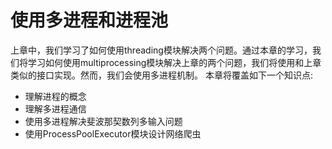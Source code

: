 # 使用多进程和进程池

上章中，我们学习了如何使用threading模块解决两个问题。通过本章的学习，我们将学习如何使用multiprocessing模块解决上章的两个问题，我们将使用和上章类似的接口实现。然而，我们会使用多进程机制。
本章将覆盖如下一个知识点:

* 理解进程的概念
* 理解多进程通信
* 使用多进程解决斐波那契数列多输入问题
* 使用ProcessPoolExecutor模块设计网络爬虫

